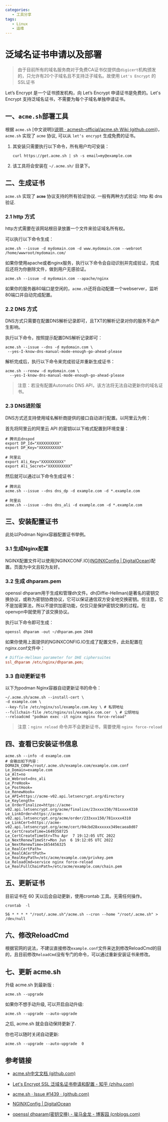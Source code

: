 ```yaml
---
categories: 
   - 工具分享
tags: 
   - Linux
   - 运维
---
```


# 泛域名证书申请以及部署

> 由于目前所有的域名服务商对于免费CA证书仅提供由`digicert`机构颁发的，只允许有20个子域名且不支持泛子域名。故使用 `Let's Encrypt` 的SSL证书

Let’s Encrypt 是一个证书颁发机构，向 Let’s Encrypt 申请证书是免费的。Let's Encrypt 支持泛域名证书，不需要为每个子域名单独申请证书。

## 一、`acme.sh`部署工具

根据 `acme.sh` [中文说明]([说明 · acmesh-official/acme.sh Wiki (github.com)](https://github.com/acmesh-official/acme.sh/wiki/说明))，`acme.sh` 实现了 `acme` 协议, 可以从 `let‘s encrypt` 生成免费的证书。

1. 其安装只需要执行以下命令，所有用户均可安装：

   ```shell
   curl https://get.acme.sh | sh -s email=my@example.com
   ```

2. 该工具将会安装在 `~/.acme.sh/`  目录下。

## 二、生成证书

`acme.sh` 实现了 **`acme`** 协议支持的所有验证协议. 一般有两种方式验证: http 和 dns 验证.

### 2.1 http 方式

http方式需要在该网站根目录放置一个文件来验证域名所有权。

可以执行以下命令生成：

```shell
acme.sh --issue -d mydomain.com -d www.mydomain.com --webroot /home/wwwroot/mydomain.com/
```

如果你使用apache或者nginx服务，执行以下命令会自动识别并完成验证，完成后还将为你删除文件，做到用户无感验证。

```shell
acme.sh --issue -d mydomain.com --apache/nginx
```

如果你的服务器80端口是空闲的，`acme.sh`还将自动配置一个webserver，监听80端口并自动完成配置。

### 2.2 DNS 方式

DNS方式只需要在配置DNS解析记录即可，且TXT的解析记录对你的服务不会产生影响。

执行以下命令，按照提示配置DNS解析记录即可：

```shell
acme.sh --issue --dns -d mydomain.com \
 --yes-I-know-dns-manual-mode-enough-go-ahead-please
```

解析完成后，执行以下命令来完成验证并重新生成证书：

```shell
acme.sh --renew -d mydomain.com \
  --yes-I-know-dns-manual-mode-enough-go-ahead-please
```

> 注意：若没有配置Automatic DNS API，该方法将无法自动更新你的域名证书。

### 2.3 DNS进阶版

DNS方式还支持使用域名解析商提供的接口自动进行配置。以阿里云为例：

首先将阿里云的阿里云 API 的密钥以以下格式配置到环境变量：

```shell
# 腾讯云dnspod
export DP_Id="XXXXXXXXXX"
export DP_Key="XXXXXXXXXX"

# 阿里云
export Ali_Key="XXXXXXXXXX"
export Ali_Secret="XXXXXXXXXX“
```

然后就可以通过以下命令生成证书：

```shell
# 腾讯云
acme.sh --issue --dns dns_dp -d example.com -d *.example.com

# 阿里云
acme.sh --issue --dns dns_ali -d example.com -d *.example.com
```

## 三、安装配置证书

此处以Podman Nginx容器配置证书举例。

### 3.1 生成Nginx配置

NGINX配置文件可以使用[NGINXCONF.IO]([NGINXConfig | DigitalOcean](https://www.digitalocean.com/community/tools/nginx?global.app.lang=zhCN))配置。页面为中文且较为友好。

### 3.2 生成 dhparam.pem

openssl dhparam用于生成和管理dh文件。dh(Diffie-Hellman)是著名的密钥交换协议，或称为密钥协商协议，它可以保证通信双方安全地交换密钥。但注意，它不是加密算法，所以不提供加密功能，仅仅只是保护密钥交换的过程。在openvpn中就使用了该交换协议。

执行以下命令即可生成：

```shell
openssl dhparam -out ~/dhparam.pem 2048
```

如果你使用上面提供的NGINXCONFIG.IO生成了配置文件，此处配置在nginx.conf文件中：

```ini
# Diffie-Hellman parameter for DHE ciphersuites                                         
ssl_dhparam /etc/nginx/dhparam.pem;
```

### 3.3 自动更新证书

以下为podman Nginx容器自动更新证书的命令：

```shell
~/.acme.sh/acme.sh --install-cert \ 
-d example.com \ 
--key-file /etc/nginx/ssl/example.com.key \ # 私钥地址
--fullchain-file /etc/nginx/ssl/example.com.cer  \ # 公钥地址
--reloadcmd "podman exec -it nginx nginx force-reload"
```

> 注意：`nginx reload` 命令并不会更新证书，需要使用 `nginx force-reload`

## 四、查看已安装证书信息

```shell
acme.sh --info -d example.com
# 会输出如下内容：
DOMAIN_CONF=/root/.acme.sh/example.com/example.com.conf
Le_Domain=example.com
Le_Alt=no
Le_Webroot=dns_ali
Le_PreHook=
Le_PostHook=
Le_RenewHook=
Le_API=https://acme-v02.api.letsencrypt.org/directory
Le_Keylength=
Le_OrderFinalize=https://acme-v02.api.letsencrypt.org/acme/finalize/23xxxx150/781xxxx4310
Le_LinkOrder=https://acme-v02.api.letsencrypt.org/acme/order/233xxx150/781xxxx4310
Le_LinkCert=https://acme-v02.api.letsencrypt.org/acme/cert/04cbd28xxxxxx349ecaea8d07
Le_CertCreateTime=1649358725
Le_CertCreateTimeStr=Thu Apr  7 19:12:05 UTC 2022
Le_NextRenewTimeStr=Mon Jun  6 19:12:05 UTC 2022
Le_NextRenewTime=1654456325
Le_RealCertPath=
Le_RealCACertPath=
Le_RealKeyPath=/etc/acme/example.com/privkey.pem
Le_ReloadCmd=service nginx force-reload
Le_RealFullChainPath=/etc/acme/example.com/chain.pem
```

## 五、更新证书

目前证书在 60 天以后会自动更新，使用crontab 工具。无需任何操作。

```shell
crontab  -l

56 * * * * "/root/.acme.sh"/acme.sh --cron --home "/root/.acme.sh" > /dev/null
```

## 六、修改ReloadCmd

根据官网的说法，不建议直接修改`example.conf`文件来达到修改ReloadCmd的目的，且目前修改`ReloadCmd`没有专门的命令，可以通过重新安装证书来修改。

## 七、更新 acme.sh

升级 acme.sh 到最新版 :

```shell
acme.sh --upgrade
```

如果你不想手动升级, 可以开启自动升级:

```shell
acme.sh --upgrade --auto-upgrade
```

之后, acme.sh 就会自动保持更新了.

你也可以随时关闭自动更新:

```shell
acme.sh --upgrade --auto-upgrade  0
```



## 参考链接

- [acme.sh中文文档  (github.com)](https://github.com/acmesh-official/acme.sh/wiki/说明)

- [Let's Encrypt SSL 泛域名证书申请和配置 - 知乎 (zhihu.com)](https://zhuanlan.zhihu.com/p/445852299)

- [acme.sh · Issue #1439 · (github.com)](https://github.com/acmesh-official/acme.sh/issues/1439)
- [NGINXConfig | DigitalOcean](https://www.digitalocean.com/community/tools/nginx?global.app.lang=zhCN)
- [openssl dhparam(密钥交换) - 骏马金龙 - 博客园 (cnblogs.com)](https://www.cnblogs.com/f-ck-need-u/p/7103791.html)